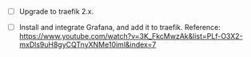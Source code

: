 - [ ] Upgrade to traefik 2.x.

- [ ] Install and integrate Grafana, and add it to traefik. Reference:
https://www.youtube.com/watch?v=3K_FkcMwzAk&list=PLf-O3X2-mxDls9uH8gyCQTnyXNMe10iml&index=7

